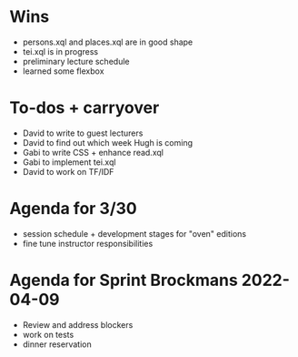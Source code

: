 # Wins
- persons.xql and places.xql are in good shape
- tei.xql is in progress
- preliminary lecture schedule
- learned some flexbox

# To-dos + carryover
- David to write to guest lecturers
- David to find out which week Hugh is coming
- Gabi to write CSS + enhance read.xql
- Gabi to implement tei.xql
- David to work on TF/IDF

# Agenda for 3/30
- session schedule + development stages for "oven" editions
- fine tune instructor responsibilities

# Agenda for Sprint Brockmans 2022-04-09
- Review and address blockers
- work on tests
- dinner reservation

